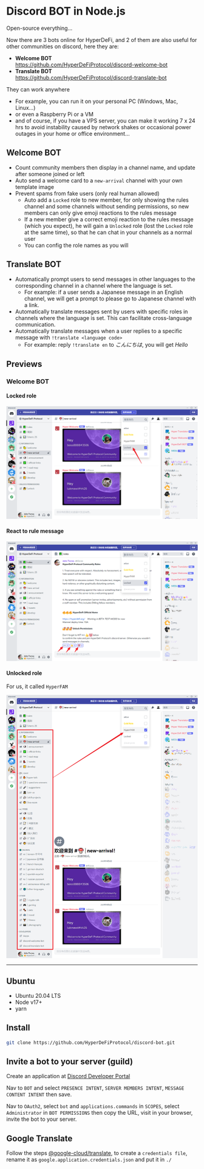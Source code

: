# Discord BOT in Node.js

Open-source everything...

Now there are 3 bots online for HyperDeFi, and 2 of them are also useful for other communities on discord, here they
are:

- **Welcome BOT**  
  https://github.com/HyperDeFiProtocol/discord-welcome-bot
- **Translate BOT**  
  https://github.com/HyperDeFiProtocol/discord-translate-bot

They can work anywhere

- For example, you can run it on your personal PC (Windows, Mac, Linux...)
- or even a Raspberry Pi or a VM
- and of course, if you have a VPS server, you can make it working 7 x 24 hrs to avoid instability caused by network
  shakes or occasional power outages in your home or office environment...

## Welcome BOT

- Count community members then display in a channel name, and update after someone joined or left
- Auto send a welcome card to a `new-arrival` channel with your own template image
- Prevent spams from fake users (only real human allowed)
    - Auto add a `Locked` role to new member, for only showing the rules channel and some channels without sending
      permissions, so new members can only give emoji reactions to the rules message
    - If a new member give a correct emoji reaction to the rules message (which you expect), he will gain a `Unlocked`
      role (lost the `Locked` role at the same time), so that he can chat in your channels as a normal user
    - You can config the role names as you will

## Translate BOT

- Automatically prompt users to send messages in other languages to the corresponding channel in a channel where the
  language is set.
    - For example: if a user sends a Japanese message in an English channel, we will get a prompt to please go to
      Japanese channel with a link.
- Automatically translate messages sent by users with specific roles in channels where the language is set. This can
  facilitate cross-language communication.
- Automatically translate messages when a user replies to a specific message with `!translate <language code>`
    - For example: reply `!translate en` to *こんにちは*, you will get *Hello*

## Previews

### Welcome BOT

#### Locked role

![Locked Role](https://github.com/HyperDeFiProtocol/discord-bot/blob/main/docs/locked.png?raw=true)

#### React to rule message

![Rules](https://github.com/HyperDeFiProtocol/discord-bot/blob/main/docs/rules.png?raw=true)

#### Unlocked role

For us, it called `HyperFAM`

![Unlocked Role](https://github.com/HyperDeFiProtocol/discord-bot/blob/main/docs/unlocked.png?raw=true)


------

## Ubuntu

- Ubuntu 20.04 LTS
- Node v17+
- yarn

## Install

```bash
git clone https://github.com/HyperDeFiProtocol/discord-bot.git
```

## Invite a bot to your server (guild)

Create an application at [Discord Developer Portal](https://discord.com/developers/applications)

Nav to `BOT` and select `PRESENCE INTENT`, `SERVER MEMBERS INTENT`, `MESSAGE CONTENT INTENT` then save.

Nav to `OAuth2`, select `bot` and `applications.commands` in `SCOPES`, select `Administrator` in `BOT PERMISSIONS` then
copy the URL, visit in your browser, invite the bot to your server.

## Google Translate

Follow the steps [@google-cloud/translate](https://github.com/googleapis/nodejs-translate#before-you-begin), to create
a `credentials file`, rename it as `google.application.credentials.json` and put it in `./`
